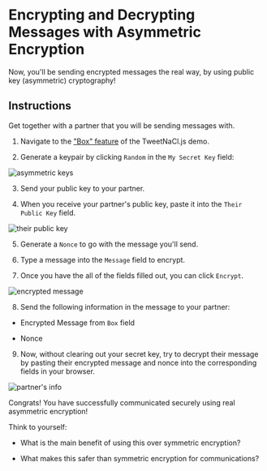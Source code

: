 # Encrypting and Decrypting Messages with Asymmetric Encryption

Now, you'll be sending encrypted messages the real way, by using public key (asymmetric) cryptography!

## Instructions

Get together with a partner that you will be sending messages with.

1. Navigate to the ["Box" feature](https://tweetnacl.js.org/#/box) of the TweetNaCl.js demo.

2. Generate a keypair by clicking `Random` in the `My Secret Key` field:

![asymmetric keys](../../Images/asymmetric-student-keys.png)

3. Send your public key to your partner.

4. When you receive your partner's public key, paste it into the `Their Public Key` field.

![their public key](../../Images/asymmetric-their-public.png)

5. Generate a `Nonce` to go with the message you'll send.

6. Type a message into the `Message` field to encrypt.

7. Once you have the all of the fields filled out, you can click `Encrypt`.

![encrypted message](../../Images/asymmetric-student-encrypted.png)

8. Send the following information in the message to your partner:

  * Encrypted Message from `Box` field

  * Nonce

9. Now, without clearing out your secret key, try to decrypt their message by pasting
   their encrypted message and nonce into the corresponding fields in your browser.

![partner's info](../../Images/asymmetric-partners-info.png)

Congrats! You have successfully communicated securely using real asymmetric encryption!

Think to yourself:

  * What is the main benefit of using this over symmetric encryption?

  * What makes this safer than symmetric encryption for communications?
